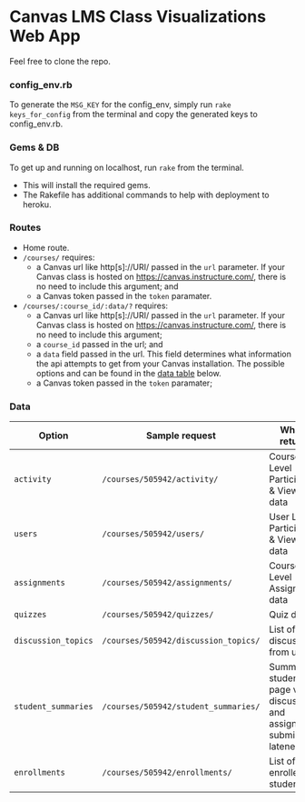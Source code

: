 # Canvas LMS Class Visualizations Web App

Feel free to clone the repo.

### config_env.rb

To generate the `MSG_KEY` for the config_env, simply run `rake keys_for_config` from the terminal and copy the generated keys to config_env.rb.

### Gems & DB

To get up and running on localhost, run `rake` from the terminal.
- This will install the required gems.
- The Rakefile has additional commands to help with deployment to heroku.

### Routes

- Home route.
- `/courses/` requires:
  - a Canvas url like http[s]://URI/ passed in the `url` parameter. If your Canvas class is hosted on https://canvas.instructure.com/, there is no need to include this argument; and
  - a Canvas token passed in the `token` paramater.
- `/courses/:course_id/:data/?` requires:
  - a Canvas url like http[s]://URI/ passed in the `url` parameter. If your Canvas class is hosted on https://canvas.instructure.com/, there is no need to include this argument;
  - a `course_id` passed in the url; and
  - a `data` field passed in the url. This field determines what information the api attempts to get from your Canvas installation. The possible options and can be found in the [data table](#data) below.
  - a Canvas token passed in the `token` paramater;

### Data

Option              | Sample request                       | What it returns
------------------- | ------------------------------------ | ---------------------------------------
`activity`          | `/courses/505942/activity/`          | Course Level Participation & Views data
`users`             | `/courses/505942/users/`             | User Level Participation & Views data
`assignments`       | `/courses/505942/assignments/`       | Course Level Assignment data
`quizzes`           | `/courses/505942/quizzes/`           | Quiz data
`discussion_topics` | `/courses/505942/discussion_topics/` | List of discussions from users
`student_summaries` | `/courses/505942/student_summaries/` | Summary of student page views, discussions, and assignment submission lateness.
`enrollments`       | `/courses/505942/enrollments/`       | List of enrolled students

